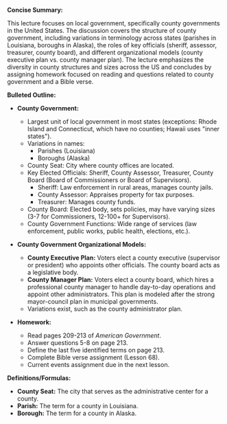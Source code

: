 **Concise Summary:**

This lecture focuses on local government, specifically county governments in the United States.  The discussion covers the structure of county government, including variations in terminology across states (parishes in Louisiana, boroughs in Alaska), the roles of key officials (sheriff, assessor, treasurer, county board), and different organizational models (county executive plan vs. county manager plan).  The lecture emphasizes the diversity in county structures and sizes across the US and concludes by assigning homework focused on reading and questions related to county government and a Bible verse.

**Bulleted Outline:**

* **County Government:**
    * Largest unit of local government in most states (exceptions: Rhode Island and Connecticut, which have no counties; Hawaii uses "inner states").
    * Variations in names:
        * Parishes (Louisiana)
        * Boroughs (Alaska)
    * County Seat: City where county offices are located.
    * Key Elected Officials: Sheriff, County Assessor, Treasurer, County Board (Board of Commissioners or Board of Supervisors).
        * Sheriff: Law enforcement in rural areas, manages county jails.
        * County Assessor: Appraises property for tax purposes.
        * Treasurer: Manages county funds.
    * County Board: Elected body, sets policies, may have varying sizes (3-7 for Commissioners, 12-100+ for Supervisors).
    * County Government Functions: Wide range of services (law enforcement, public works, public health, elections, etc.).

* **County Government Organizational Models:**
    * **County Executive Plan:**  Voters elect a county executive (supervisor or president) who appoints other officials.  The county board acts as a legislative body.
    * **County Manager Plan:** Voters elect a county board, which hires a professional county manager to handle day-to-day operations and appoint other administrators.  This plan is modeled after the strong mayor-council plan in municipal governments.
    * Variations exist, such as the county administrator plan.

* **Homework:**
    * Read pages 209-213 of *American Government*.
    * Answer questions 5-8 on page 213.
    * Define the last five identified terms on page 213.
    * Complete Bible verse assignment (Lesson 68).
    * Current events assignment due in the next lesson.


**Definitions/Formulas:**

* **County Seat:** The city that serves as the administrative center for a county.
* **Parish:** The term for a county in Louisiana.
* **Borough:** The term for a county in Alaska.

